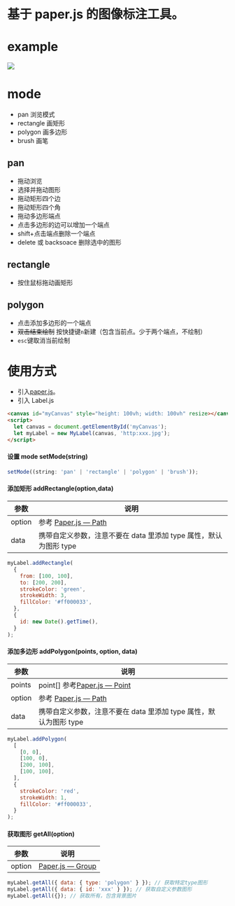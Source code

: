 # 基于 paper.js 的图像标注工具。

# example

![](example.gif)

# mode

- pan 浏览模式
- rectangle 画矩形
- polygon 画多边形
- brush 画笔

## pan

- 拖动浏览
- 选择并拖动图形
- 拖动矩形四个边
- 拖动矩形四个角
- 拖动多边形端点
- 点击多边形的边可以增加一个端点
- shift+点击端点删除一个端点
- delete 或 backsoace 删除选中的图形

## rectangle

- 按住鼠标拖动画矩形

## polygon

- 点击添加多边形的一个端点
- ~~双击结束绘制~~ 按快捷键`n`新建（包含当前点。少于两个端点，不绘制）
- `esc`键取消当前绘制

# 使用方式

- 引入[paper.js](http://paperjs.org/)。
- 引入 Label.js

```html
<canvas id="myCanvas" style="height: 100vh; width: 100vh" resize></canvas>
<script>
  let canvas = document.getElementById('myCanvas');
  let myLabel = new MyLabel(canvas, 'http:xxx.jpg');
</script>
```

#### 设置 mode setMode(string)

```javascript
setMode((string: 'pan' | 'rectangle' | 'polygon' | 'brush'));
```

#### 添加矩形 addRectangle(option,data)

| 参数   | 说明                                                                             |
| ------ | -------------------------------------------------------------------------------- |
| option | 参考 [Paper.js — Path](http://paperjs.org/reference/path/#path-rectangle-object) |
| data   | 携带自定义参数，注意不要在 data 里添加 type 属性，默认为图形 type                |

```javascript
myLabel.addRectangle(
  {
    from: [100, 100],
    to: [200, 200],
    strokeColor: 'green',
    strokeWidth: 3,
    fillColor: '#ff000033',
  },
  {
    id: new Date().getTime(),
  }
);
```

#### 添加多边形 addPolygon(points, option, data)

| 参数   | 说明                                                                             |     |
| ------ | -------------------------------------------------------------------------------- | --- |
| points | point[] 参考[Paper.js — Point](http://paperjs.org/reference/point/)              |     |
| option | 参考 [Paper.js — Path](http://paperjs.org/reference/path/#path-rectangle-object) |     |
| data   | 携带自定义参数，注意不要在 data 里添加 type 属性，默认为图形 type                |     |

```javascript
myLabel.addPolygon(
  [
    [0, 0],
    [100, 0],
    [200, 100],
    [100, 100],
  ],
  {
    strokeColor: 'red',
    strokeWidth: 1,
    fillColor: '#ff000033',
  }
);
```

#### 获取图形 getAll(option)

| 参数   | 说明                                                                     |
| ------ | ------------------------------------------------------------------------ |
| option | [Paper.js — Group](http://paperjs.org/reference/group/#getitems-options) |

```javascript
myLabel.getAll({ data: { type: 'polygon' } }); // 获取特定type图形
myLabel.getAll({ data: { id: 'xxx' } }); // 获取自定义参数图形
myLabel.getAll({}); // 获取所有，包含背景图片
```
